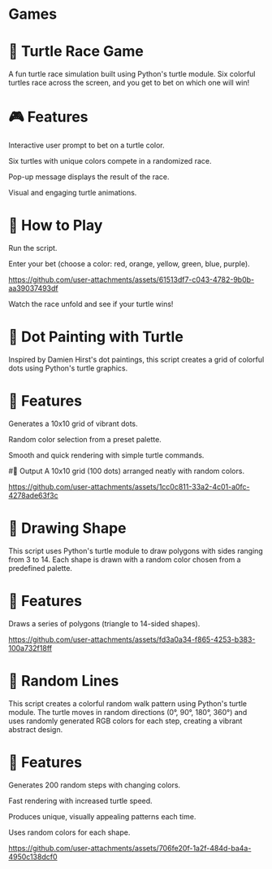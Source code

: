 # Games
# 🐢 Turtle Race Game
A fun turtle race simulation built using Python's turtle module. Six colorful turtles race across the screen, and you get to bet on which one will win!

# 🎮 Features
Interactive user prompt to bet on a turtle color.

Six turtles with unique colors compete in a randomized race.

Pop-up message displays the result of the race.

Visual and engaging turtle animations.

# 🚀 How to Play
Run the script.

Enter your bet (choose a color: red, orange, yellow, green, blue, purple).

https://github.com/user-attachments/assets/61513df7-c043-4782-9b0b-aa39037493df

Watch the race unfold and see if your turtle wins!

# 🎨 Dot Painting with Turtle
Inspired by Damien Hirst's dot paintings, this script creates a grid of colorful dots using Python's turtle graphics.

# 🧩 Features
Generates a 10x10 grid of vibrant dots.

Random color selection from a preset palette.

Smooth and quick rendering with simple turtle commands.

#🎨 Output
A 10x10 grid (100 dots) arranged neatly with random colors.

https://github.com/user-attachments/assets/1cc0c811-33a2-4c01-a0fc-4278ade63f3c

# 🔷 Drawing Shape
This script uses Python's turtle module to draw polygons with sides ranging from 3 to 14. Each shape is drawn with a random color chosen from a predefined palette.

# 🧩 Features
Draws a series of polygons (triangle to 14-sided shapes).

https://github.com/user-attachments/assets/fd3a0a34-f865-4253-b383-100a732f18ff

# 🌈 Random Lines
This script creates a colorful random walk pattern using Python's turtle module. The turtle moves in random directions (0°, 90°, 180°, 360°) and uses randomly generated RGB colors for each step, creating a vibrant abstract design.

# 🧩 Features
Generates 200 random steps with changing colors.

Fast rendering with increased turtle speed.

Produces unique, visually appealing patterns each time.

Uses random colors for each shape.

https://github.com/user-attachments/assets/706fe20f-1a2f-484d-ba4a-4950c138dcf0
